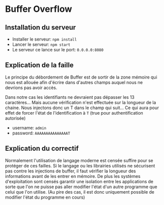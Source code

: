 # Buffer Overflow

## Installation du serveur

- Installer le serveur: `npm install`
- Lancer le serveur: `npm start`
- Le serveur ce lance sur le port: `0.0.0.0:8080`

## Explication de la faille

Le principe du débordement de Buffer est de sortir de la zone mémoire qui nous est allouée afin d'écrire dans d'autres champs auquel nous ne devrions pas avoir accès.

Dans notre cas les identifiants ne devraient pas dépasser les 13 caractères... Mais aucune vérification n'est effectuée sur la longueur de la chaine. Nous injectons donc un T dans le champ qui suit... Ce qui aura pour effet de forcer l'état de l'identification à `T` (true pour authentification autorisée)
- username: `admin`
- password: `AAAAAAAAAAAAAAAT`

## Explication du correctif

Normalement l'utilisation de langage moderne est censée suffire pour se protéger de ces failles.
Si le langage ou les librairies utilisés ne sécurisent pas contre les injections de buffer, il faut vérifier la longueur des informations avant de les entrer en mémoire.
De plus les systèmes d'exploitation sont censés garantir une isolation entre les applications de sorte que l'on ne puisse pas aller modifier l'état d'un autre programme que celui que l'on utilise. (Au pire des cas, il est donc uniquement possible de modifier l'état du programme en cours)